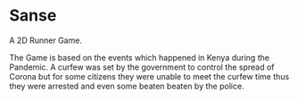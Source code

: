 # Sanse
A 2D Runner Game.

The Game is based on the events which happened in Kenya during the Pandemic. 
A curfew was set by the government to control the spread of Corona but for some citizens they were unable to meet the curfew time thus they were arrested and even some beaten
beaten by the police.
